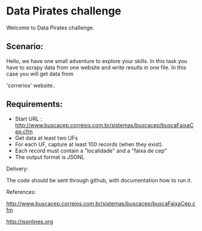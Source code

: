 # Data Pirates challenge

Welcome to Data Pirates challenge.


## Scenario:

Hello, we have one small adventure to explore your skills. In this task you have to scrapy data from one website and write results in one file. In this case you will get data from

'correrios' website..


## Requirements:

*  Start URL : http://www.buscacep.correios.com.br/sistemas/buscacep/buscaFaixaCep.cfm
*  Get data at least two UFs
*  For each UF, capture at least 100 records (when they exist).
*  Each record must contain a "localidade" and a "faixa de cep"
*  The output format is JSONL

Delivery:

The code should be sent through github, with documentation how to run it.

References:

http://www.buscacep.correios.com.br/sistemas/buscacep/buscaFaixaCep.cfm

http://jsonlines.org
